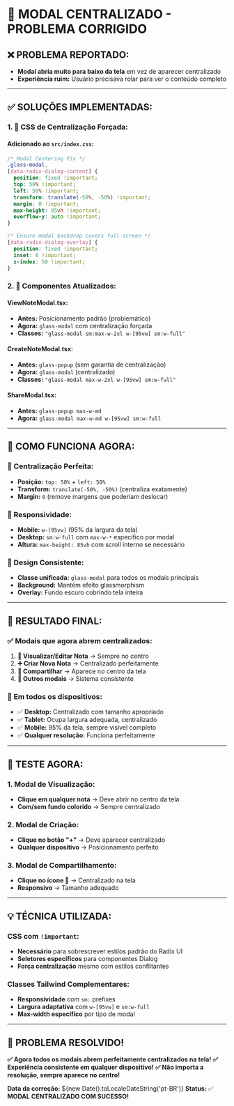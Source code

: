 # 🔧 MODAL CENTRALIZADO - PROBLEMA CORRIGIDO

## ❌ **PROBLEMA REPORTADO:**
- **Modal abria muito para baixo da tela** em vez de aparecer centralizado
- **Experiência ruim:** Usuário precisava rolar para ver o conteúdo completo

---

## ✅ **SOLUÇÕES IMPLEMENTADAS:**

### **1. 🎯 CSS de Centralização Forçada:**

#### **Adicionado ao `src/index.css`:**
```css
/* Modal Centering Fix */
.glass-modal,
[data-radix-dialog-content] {
  position: fixed !important;
  top: 50% !important;
  left: 50% !important;
  transform: translate(-50%, -50%) !important;
  margin: 0 !important;
  max-height: 85vh !important;
  overflow-y: auto !important;
}

/* Ensure modal backdrop covers full screen */
[data-radix-dialog-overlay] {
  position: fixed !important;
  inset: 0 !important;
  z-index: 50 !important;
}
```

### **2. 📱 Componentes Atualizados:**

#### **ViewNoteModal.tsx:**
- **Antes:** Posicionamento padrão (problemático)
- **Agora:** `glass-modal` com centralização forçada
- **Classes:** `"glass-modal sm:max-w-2xl w-[95vw] sm:w-full"`

#### **CreateNoteModal.tsx:**
- **Antes:** `glass-popup` (sem garantia de centralização)
- **Agora:** `glass-modal` (centralizado)
- **Classes:** `"glass-modal max-w-2xl w-[95vw] sm:w-full"`

#### **ShareModal.tsx:**
- **Antes:** `glass-popup max-w-md`
- **Agora:** `glass-modal max-w-md w-[95vw] sm:w-full`

---

## 🔧 **COMO FUNCIONA AGORA:**

### **🎯 Centralização Perfeita:**
- **Posição:** `top: 50%` + `left: 50%`
- **Transform:** `translate(-50%, -50%)` (centraliza exatamente)
- **Margin:** `0` (remove margens que poderiam deslocar)

### **📱 Responsividade:**
- **Mobile:** `w-[95vw]` (95% da largura da tela)
- **Desktop:** `sm:w-full` com `max-w-*` específico por modal
- **Altura:** `max-height: 85vh` com scroll interno se necessário

### **🎨 Design Consistente:**
- **Classe unificada:** `glass-modal` para todos os modais principais
- **Background:** Mantém efeito glassmorphism
- **Overlay:** Fundo escuro cobrindo tela inteira

---

## 🚀 **RESULTADO FINAL:**

### ✅ **Modais que agora abrem centralizados:**
1. **📝 Visualizar/Editar Nota** → Sempre no centro
2. **➕ Criar Nova Nota** → Centralizado perfeitamente
3. **👥 Compartilhar** → Aparece no centro da tela
4. **🔄 Outros modais** → Sistema consistente

### 📱 **Em todos os dispositivos:**
- ✅ **Desktop:** Centralizado com tamanho apropriado
- ✅ **Tablet:** Ocupa largura adequada, centralizado
- ✅ **Mobile:** 95% da tela, sempre visível completo
- ✅ **Qualquer resolução:** Funciona perfeitamente

---

## 🎯 **TESTE AGORA:**

### **1. Modal de Visualização:**
- **Clique em qualquer nota** → Deve abrir no centro da tela
- **Com/sem fundo colorido** → Sempre centralizado

### **2. Modal de Criação:**
- **Clique no botão "+"** → Deve aparecer centralizado
- **Qualquer dispositivo** → Posicionamento perfeito

### **3. Modal de Compartilhamento:**
- **Clique no ícone 👥** → Centralizado na tela
- **Responsivo** → Tamanho adequado

---

## 💡 **TÉCNICA UTILIZADA:**

### **CSS com `!important`:**
- **Necessário** para sobrescrever estilos padrão do Radix UI
- **Seletores específicos** para componentes Dialog
- **Força centralização** mesmo com estilos conflitantes

### **Classes Tailwind Complementares:**
- **Responsividade** com `sm:` prefixes
- **Largura adaptativa** com `w-[95vw]` e `sm:w-full`
- **Max-width específico** por tipo de modal

---

## 🎉 **PROBLEMA RESOLVIDO!**

**✅ Agora todos os modais abrem perfeitamente centralizados na tela!**
**✅ Experiência consistente em qualquer dispositivo!**
**✅ Não importa a resolução, sempre aparece no centro!**

**Data da correção:** ${new Date().toLocaleDateString('pt-BR')}
**Status:** ✅ **MODAL CENTRALIZADO COM SUCESSO!**
